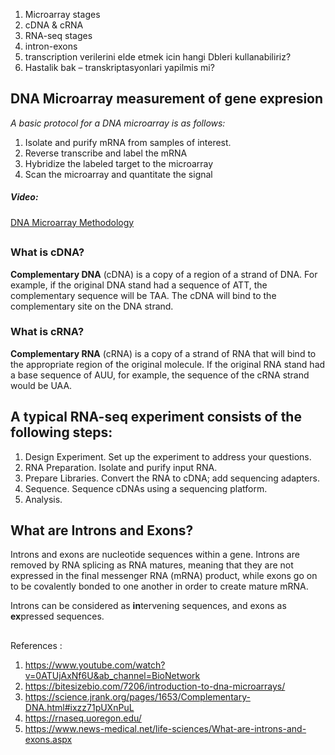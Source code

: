 
1. Microarray stages
1. cDNA & cRNA
1. RNA-seq stages
1. intron-exons
1. transcription verilerini elde etmek icin hangi Dbleri kullanabiliriz?
1. Hastalik bak – transkriptasyonlari yapilmis mi?


## DNA Microarray measurement of gene expresion
 
_A basic protocol for a DNA microarray is as follows:_

1. Isolate and purify mRNA from samples of interest.
1. Reverse transcribe and label the mRNA
1. Hybridize the labeled target to the microarray
1. Scan the microarray and quantitate the signal

##### Video: 
[DNA Microarray Methodology](https://www.youtube.com/watch?v=0ATUjAxNf6U&ab_channel=BioNetwork) 

##
### What is cDNA?
**Complementary DNA** (cDNA) is a copy of a region of a strand of DNA. For example, if the original DNA stand had a sequence of ATT, the complementary sequence will be TAA. The cDNA will bind to the complementary site on the DNA strand.


### What is cRNA?
**Complementary RNA** (cRNA) is a copy of a strand of RNA that will bind to the appropriate region of the original molecule. If the original RNA stand had a base sequence of AUU, for example, the sequence of the cRNA strand would be UAA.
##

## A typical RNA-seq experiment consists of the following steps:

1. Design Experiment. Set up the experiment to address your questions.
1. RNA Preparation. Isolate and purify input RNA.
1. Prepare Libraries. Convert the RNA to cDNA; add sequencing adapters.
1. Sequence. Sequence cDNAs using a sequencing platform.
1. Analysis.


##
## What are Introns and Exons?

Introns and exons are nucleotide sequences within a gene. Introns are removed by RNA splicing as RNA matures, meaning that they are not expressed in the final messenger RNA (mRNA) product, while exons go on to be covalently bonded to one another in order to create mature mRNA.

Introns can be considered as **in**tervening sequences, and exons as **ex**pressed sequences.









##
References :
1. https://www.youtube.com/watch?v=0ATUjAxNf6U&ab_channel=BioNetwork
1. https://bitesizebio.com/7206/introduction-to-dna-microarrays/
1. https://science.jrank.org/pages/1653/Complementary-DNA.html#ixzz71pUXnPuL
1. https://rnaseq.uoregon.edu/
1. https://www.news-medical.net/life-sciences/What-are-introns-and-exons.aspx
